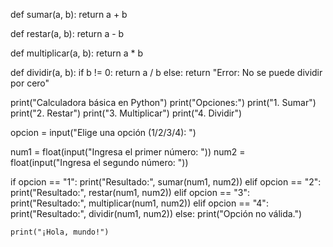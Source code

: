 def sumar(a, b):
    return a + b

def restar(a, b):
    return a - b

def multiplicar(a, b):
    return a * b

def dividir(a, b):
    if b != 0:
        return a / b
    else:
        return "Error: No se puede dividir por cero"

print("Calculadora básica en Python")
print("Opciones:")
print("1. Sumar")
print("2. Restar")
print("3. Multiplicar")
print("4. Dividir")

opcion = input("Elige una opción (1/2/3/4): ")

num1 = float(input("Ingresa el primer número: "))
num2 = float(input("Ingresa el segundo número: "))

if opcion == "1":
    print("Resultado:", sumar(num1, num2))
elif opcion == "2":
    print("Resultado:", restar(num1, num2))
elif opcion == "3":
    print("Resultado:", multiplicar(num1, num2))
elif opcion == "4":
    print("Resultado:", dividir(num1, num2))
else:
    print("Opción no válida.")
    
    
    print("¡Hola, mundo!")
